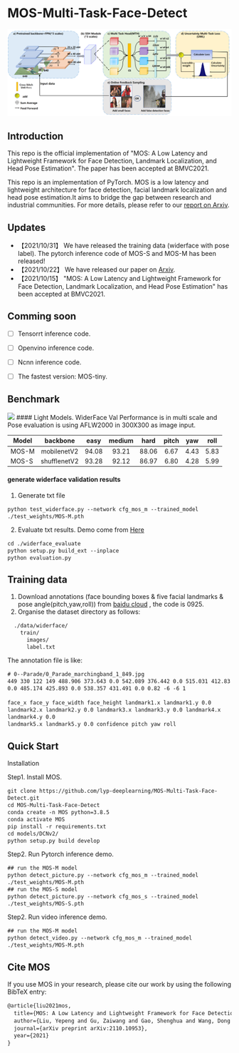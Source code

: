 # MOS-Multi-Task-Face-Detect
<div align="center"><img src="figures/MOS_Overall.png" width="800"></div>


## Introduction
This repo is the official implementation of "MOS: A Low Latency and Lightweight Framework for Face Detection, Landmark Localization, and Head Pose Estimation". The paper has been accepted at BMVC2021.

This repo is an implementation of PyTorch. MOS is a low latency and lightweight architecture for face detection, facial landmark localization and head pose estimation.It aims to bridge the gap between research and industrial communities.
For more details, please refer to our [report on Arxiv](https://arxiv.org/abs/2110.10953).

## Updates
* 【2021/10/31】 We have released the training data (widerface with pose label). The pytorch inference code of MOS-S and MOS-M has been released!
* 【2021/10/22】 We have released our paper on [Arxiv](https://arxiv.org/abs/2110.10953).
* 【2021/10/15】 "MOS: A Low Latency and Lightweight Framework for Face Detection, Landmark Localization, and Head Pose Estimation" has been accepted at BMVC2021.

## Comming soon
- [ ] Tensorrt inference code.
- [ ] Openvino inference code.
- [ ] Ncnn inference code.
- [ ] The fastest version: MOS-tiny.


## Benchmark
<img src="https://github.com/lyp-deeplearning/MOS-Multi-Task-Face-Detect/blob/main/figures/face_demo.gif" height="320"/>
#### Light Models.
WiderFace Val Performance is in multi scale and Pose evaluation is using AFLW2000 in 300X300 as image input.

|Model |backbone |easy | medium |hard| pitch | yaw | roll |
| ------        |:---:  |  :---:       |:---:     |:---:  | :---: |:---: |:---: 
|MOS-M|mobilenetV2  |94.08  | 93.21 |88.06 | 6.67 |4.43 |5.83 |
|MOS-S|shufflenetV2 |93.28 | 92.12 |86.97 | 6.80 |4.28 |5.99 |
#### generate widerface validation results
1. Generate txt file
```Shell
python test_widerface.py --network cfg_mos_m --trained_model ./test_weights/MOS-M.pth
```
2. Evaluate txt results. Demo come from [Here](https://github.com/wondervictor/WiderFace-Evaluation)
```Shell
cd ./widerface_evaluate
python setup.py build_ext --inplace
python evaluation.py
```

## Training data
1. Download annotations (face bounding boxes & five facial landmarks & pose angle(pitch,yaw,roll)) from [baidu cloud](https://pan.baidu.com/s/1GizI6v9p0yUnh2sCWaDERg) , the code is 0925. 
2. Organise the dataset directory as follows:
```Shell
  ./data/widerface/
    train/
      images/
      label.txt
```

The annotation file  is like:
```Shell
# 0--Parade/0_Parade_marchingband_1_849.jpg
449 330 122 149 488.906 373.643 0.0 542.089 376.442 0.0 515.031 412.83 0.0 485.174 425.893 0.0 538.357 431.491 0.0 0.82 -6 -6 1

face_x face_y face_width face_height landmark1.x landmark1.y 0.0 landmark2.x landmark2.y 0.0 landmark3.x landmark3.y 0.0 landmark4.x landmark4.y 0.0
landmark5.x landmark5.y 0.0 confidence pitch yaw roll
```

## Quick Start


<summary>Installation</summary>

Step1. Install MOS.
```shell
git clone https://github.com/lyp-deeplearning/MOS-Multi-Task-Face-Detect.git
cd MOS-Multi-Task-Face-Detect
conda create -n MOS python=3.8.5
conda activate MOS
pip install -r requirements.txt
cd models/DCNv2/
python setup.py build develop
```

Step2. Run Pytorch inference demo.
```shell
## run the MOS-M model 
python detect_picture.py --network cfg_mos_m --trained_model ./test_weights/MOS-M.pth
## run the MOS-S model
python detect_picture.py --network cfg_mos_s --trained_model ./test_weights/MOS-S.pth
```

Step2. Run video inference demo.
```shell
## run the MOS-M model 
python detect_video.py --network cfg_mos_m --trained_model ./test_weights/MOS-M.pth
```

## Cite MOS
If you use MOS in your research, please cite our work by using the following BibTeX entry:

```latex
@article{liu2021mos,
  title={MOS: A Low Latency and Lightweight Framework for Face Detection, Landmark Localization, and Head Pose Estimation},
  author={Liu, Yepeng and Gu, Zaiwang and Gao, Shenghua and Wang, Dong and Zeng, Yusheng and Cheng, Jun},
  journal={arXiv preprint arXiv:2110.10953},
  year={2021}
}
```
